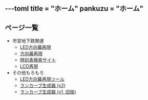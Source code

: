 ---toml
title = "ホーム"
pankuzu = "ホーム"
---

## ページ一覧

* 市営地下鉄関連
	* [LED方向幕再現](/sy-led/)
	* [方向幕再現](/sy-led/maku/)
	* [時刻表検索サイト](/SubwayTimetable/)
	* [LCD再現](/subway-lcd/)
* その他もろもろ
	* [LED方向幕再現ツール](/LedPngMaker/)
	* [ランカーブ生成器 (v2)](/runcurve-v2/)
	* [ランカーブ生成器 (v1, 旧版)](/runcurve/)